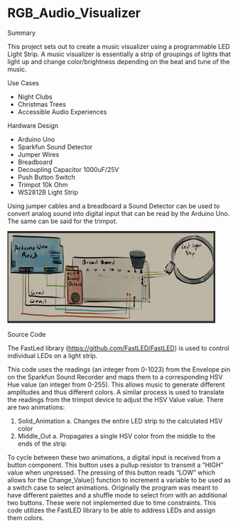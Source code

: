 # RGB_Audio_Visualizer

Summary

This project sets out to create a music visualizer using a programmable LED Light Strip.
A music visualizer is essentially a strip of groupings of lights that light up and change color/brightness depending on the beat and tune of the music.

Use Cases
- Night Clubs
- Christmas Trees
- Accessible Audio Experiences

Hardware Design
- Arduino Uno
- Sparkfun Sound Detector
- Jumper Wires
- Breadboard
- Decoupling Capacitor 1000uF/25V
- Push Button Switch
- Trimpot 10k Ohm
- WS2812B Light Strip

Using jumper cables and a breadboard a Sound Detector can be used to convert analog sound into digital input that can be read by the Arduino Uno. 
The same can be said for the trimpot.

![Simple Schematic](https://github.com/helloerickh/RGB_Audio_Visualizer/blob/main/Schematic.jpg)

Source Code

The FastLed library (https://github.com/FastLED/FastLED) is used to control individual LEDs on a light strip.

This code uses the readings (an integer from 0-1023) from the Envelope pin on the Sparkfun
Sound Recorder and maps them to a corresponding HSV Hue value (an integer from 0-255).
This allows music to generate different amplitudes and thus different colors.
A similar process is used to translate the readings from the trimpot device to adjust the HSV
Value value.
There are two animations:
  1. Solid_Animation
    a. Changes the entire LED strip to the calculated HSV color
  2. Middle_Out
    a. Propagates a single HSV color from the middle to the ends of the strip

To cycle between these two animations, a digital input is received from a button component.
This button uses a pullup resistor to transmit a “HIGH” value when unpressed. The pressing of
this button reads “LOW” which allows for the Change_Value() function to increment a variable to
be used as a switch case to select animations.
Originally the program was meant to have different palettes and a shuffle mode to select from
with an additional two buttons. These were not implemented due to time constraints.
This code utilizes the FastLED library to be able to address LEDs and assign them colors.
